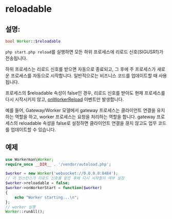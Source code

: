# reloadable
## 설명:
```php
bool Worker::$reloadable
```

`php start.php reload`를 실행하면 모든 하위 프로세스에 리로드 신호(SIGUSR1)가 전송됩니다.

하위 프로세스는 리로드 신호를 받으면 자동으로 종료되고, 그 후에 주 프로세스가 새로운 프로세스를 자동으로 시작합니다. 일반적으로는 비즈니스 코드를 업데이트할 때 사용됩니다.

프로세스의 $reloadable 속성이 false인 경우, 리로드 신호를 받아도 현재 프로세스를 다시 시작시키지 않고, [onWorkerReload](on-worker-reload.md) 이벤트만 발생합니다.

예를 들어, Gateway/Worker 모델에서 gateway 프로세스는 클라이언트 연결을 유지하는 역할을 하고, worker 프로세스는 요청을 처리하는 역할을 합니다. 
gateway 프로세스의 reloadable 속성을 false로 설정하면 클라이언트 연결을 끊지 않고도 업무 코드를 업데이트할 수 있습니다.


## 예제

```php
use Workerman\Worker;
require_once __DIR__ . '/vendor/autoload.php';

$worker = new Worker('websocket://0.0.0.0:8484');
// 이 인스턴스가 리로드 신호를 받은 후에 다시 시작할지 여부 설정
$worker->reloadable = false;
$worker->onWorkerStart = function($worker)
{
    echo "Worker starting...\n";
};
// worker 실행
Worker::runAll();
```

